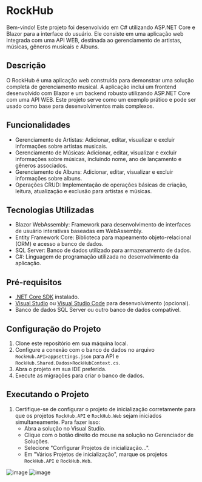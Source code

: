 # RockHub

Bem-vindo! Este projeto foi desenvolvido em C# utilizando ASP.NET Core e Blazor para a interface do usuário. 
Ele consiste em uma aplicação web integrada com uma API WEB, destinada ao gerenciamento de artistas, músicas, gêneros musicais e Albuns.

## Descrição

O RockHub é uma aplicação web construída para demonstrar uma solução completa de gerenciamento musical. 
A aplicação inclui um frontend desenvolvido com Blazor e um backend robusto utilizando ASP.NET Core com uma API WEB. 
Este projeto serve como um exemplo prático e pode ser usado como base para desenvolvimentos mais complexos.

## Funcionalidades

- Gerenciamento de Artistas: Adicionar, editar, visualizar e excluir informações sobre artistas musicais.
- Gerenciamento de Músicas: Adicionar, editar, visualizar e excluir informações sobre músicas, incluindo nome, ano de lançamento e gêneros associados.
- Gerenciamento de Albuns: Adicionar, editar, visualizar e excluir informações sobre albuns.
- Operações CRUD: Implementação de operações básicas de criação, leitura, atualização e exclusão para artistas e músicas.


## Tecnologias Utilizadas

- Blazor WebAssembly: Framework para desenvolvimento de interfaces de usuário interativas baseadas em WebAssembly.
- Entity Framework Core: Biblioteca para mapeamento objeto-relacional (ORM) e acesso a banco de dados.
- SQL Server: Banco de dados utilizado para armazenamento de dados.
- C#: Linguagem de programação utilizada no desenvolvimento da aplicação.

## Pré-requisitos

- [.NET Core SDK](https://dotnet.microsoft.com/download) instalado.
- [Visual Studio](https://visualstudio.microsoft.com/) ou [Visual Studio Code](https://code.visualstudio.com/) para desenvolvimento (opcional).
- Banco de dados SQL Server ou outro banco de dados compatível.

## Configuração do Projeto

1. Clone este repositório em sua máquina local.
2. Configure a conexão com o banco de dados no arquivo `RockHub.API>appsettings.json` para API e `RockHub.Shared.Dados>RockHubContext.cs`.
3. Abra o projeto em sua IDE preferida.
4. Execute as migrações para criar o banco de dados.

## Executando o Projeto

1. Certifique-se de configurar o projeto de inicialização corretamente para que os projetos `RockHub.API` e `RockHub.Web` sejam iniciados simultaneamente. Para fazer isso:
   - Abra a solução no Visual Studio.
   - Clique com o botão direito do mouse na solução no Gerenciador de Soluções.
   - Selecione "Configurar Projetos de inicialização...".
   - Em "Vários Projetos de inicialização", marque os projetos `RockHub.API` e `RockHub.Web`.
    
![image](https://github.com/Joaovittorsd/rockhub-music/assets/113851665/37509bfe-bc03-4401-97e5-53f333c97810)
![image](https://github.com/Joaovittorsd/rockhub-music/assets/113851665/c8910a57-f08b-4a35-903a-64cd4a8dde87)


